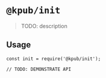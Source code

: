 # `@kpub/init`

> TODO: description

## Usage

```
const init = require('@kpub/init');

// TODO: DEMONSTRATE API
```
